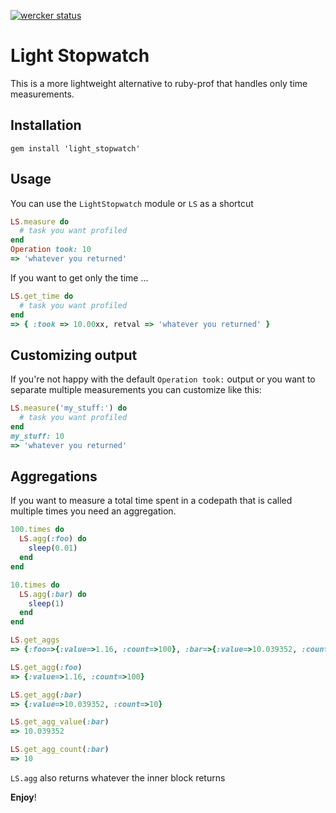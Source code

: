 [![wercker status](https://app.wercker.com/status/676f639c9e4b29ec7b6cbcc15bb96cad/m "wercker status")](https://app.wercker.com/project/bykey/676f639c9e4b29ec7b6cbcc15bb96cad)

# Light Stopwatch

This is a more lightweight alternative to ruby-prof that handles only time measurements.

## Installation

```
gem install 'light_stopwatch'
```

## Usage

You can use the `LightStopwatch` module or `LS` as a shortcut

```ruby
LS.measure do
  # task you want profiled
end
Operation took: 10
=> 'whatever you returned'
```

If you want to get only the time ...

```ruby
LS.get_time do
  # task you want profiled
end
=> { :took => 10.00xx, retval => 'whatever you returned' }
```

## Customizing output

If you're not happy with the default `Operation took:` output or you want to separate multiple measurements you can customize like this:

```ruby
LS.measure('my_stuff:') do
  # task you want profiled
end
my_stuff: 10
=> 'whatever you returned'
```

## Aggregations

If you want to measure a total time spent in a codepath that is called multiple times you need an aggregation.

```ruby
100.times do
  LS.agg(:foo) do
    sleep(0.01)
  end
end

10.times do
  LS.agg(:bar) do
    sleep(1)
  end
end

LS.get_aggs
=> {:foo=>{:value=>1.16, :count=>100}, :bar=>{:value=>10.039352, :count=>10}}  # time measurements of sleep vary

LS.get_agg(:foo)
=> {:value=>1.16, :count=>100}

LS.get_agg(:bar)
=> {:value=>10.039352, :count=>10}

LS.get_agg_value(:bar)
=> 10.039352

LS.get_agg_count(:bar)
=> 10
```

`LS.agg` also returns whatever the inner block returns


**Enjoy**!
